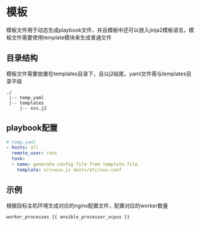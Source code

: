 # 模板
模板文件用于动态生成playbook文件，并且模板中还可以嵌入jinja2模板语言。模板文件需要使用template模块来生成普通文件

## 目录结构
模板文件需要放置在templates目录下，且以j2结尾，yaml文件需与templates目录平级
```
./
 |-- temp.yaml
 |-- templates
     |-- xxx.j2
```

## playbook配置
```yaml
# temp.yaml
- hosts: all
  remote_user: root
  task:
  - name: generate config file from template file
    template: src=xxx.js dest=/etc/xxx.conf
```

## 示例
根据目标主机环境生成对应的nginx配置文件，配置对应的worker数量
```nginx
worker_processes {{ ansible_processor_vcpus }}
```